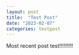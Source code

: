 ```yaml
---
layout: post
title:  "Test Post"
date: "2023-02-07"
categories: testpost
---
```


<p> 
Most recent post test!!!!!!!!!
</p>